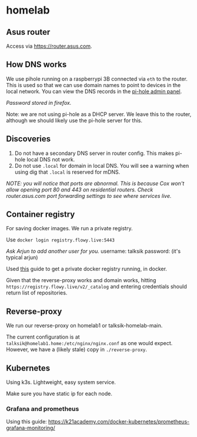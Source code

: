 # homelab

## Asus router
Access via https://router.asus.com.

## How DNS works
We use pihole running on a raspberrypi 3B connected via `eth` to the router. This is used so that we can use domain names to point to devices in the local network. You can view the DNS records in the [pi-hole admin panel](http://pi.hole/admin).

_Password stored in firefox._

Note: we are not using pi-hole as a DHCP server. We leave this to the router, although we should likely use the pi-hole server for this.

## Discoveries
1. Do not have a secondary DNS server in router config. This makes pi-hole local DNS not work.
2. Do not use `.local` for domain in local DNS. You will see a warning when using dig that `.local` is reserved for mDNS.

_NOTE: you will notice that ports are abnormal. This is because Cox won't allow opening port 80 and 443 on residential routers. Check router.asus.com port forwarding settings to see where services live._

## Container registry
For saving docker images. We run a private registry.

Use `docker login registry.flowy.live:5443`

_Ask Arjun to add another user for you._
username: talksik
password: (it's typical arjun)

Used [this](https://www.digitalocean.com/community/tutorials/how-to-set-up-a-private-docker-registry-on-ubuntu-20-04) guide to get a private docker registry running, in docker.

Given that the reverse-proxy works and domain works, hitting `https://registry.flowy.live/v2/_catalog` and entering credentials should return list of repositories.

## Reverse-proxy
We run our reverse-proxy on homelab1 or talksik-homelab-main.

The current configuration is at `talksik@homelab1.home:/etc/nginx/nginx.conf` as one would expect. However, we have a (likely stale) copy in `./reverse-proxy`.

## Kubernetes
Using k3s. Lightweight, easy system service.

Make sure you have static ip for each node.

### Grafana and prometheus
Using this guide: https://k21academy.com/docker-kubernetes/prometheus-grafana-monitoring/


